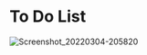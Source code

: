 # To Do List

![Screenshot_20220304-205820](https://user-images.githubusercontent.com/63160825/156792449-bd9a9530-9bbf-4def-b541-c56f0a25acf4.jpg)
